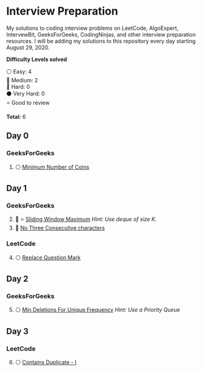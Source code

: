 # Interview Preparation
My solutions to coding interview problems on LeetCode, AlgoExpert, IntervewBit, GeeksForGeeks, CodingNinjas, and other interview preparation resources. I will be adding my solutions to this repository every day starting August 29, 2020.

__Difficulty Levels solved__
 
 :white_circle: Easy: 4  
 :large_blue_circle: Medium: 2  
 :red_circle: Hard: 0  
 :black_circle: Very Hard: 0  
 :star: Good to review

 __Total:__ 6

 <!-- Template for each day

 ## Day 1: September 15, 2019
__Focus for today:__ Heaps/Priority Queues

#### LeetCode
* :white_circle: [5-longest-palindromic-substring.cpp](LeetCode/Arrays/deque.cpp)

#### AlgoExpert
* :white_circle: [bubble-sort.cpp](AlgoExpert/dp/min_no_of_coins.cpp)

 -->

## Day 0

### GeeksForGeeks
1. :white_circle: [Minimum Number of Coins](Practice/dp/min_no_of_coins.cpp)

<!-- --------------------------------------------------------------------------------------------------------------------- -->
## Day 1

### GeeksForGeeks
2. :large_blue_circle: :star: [Sliding Window Maximum](Practice/Array/sliding_window_maximum.cpp) _Hint: Use deque of size K._
3. :large_blue_circle: [No Three Consecutive characters](Practice/Strings/three_consecutive_string.cpp)

### LeetCode
4. :white_circle: [Replace Question Mark](Leetcode/Strings/replace_question_mark.cpp)

<!-- --------------------------------------------------------------------------------------------------------------------- -->
## Day 2

### GeeksForGeeks
5. :white_circle: [Min Deletions For Unique Frequency](Practice/Strings/min_deletions_unique_freq.cpp) _Hint: Use a Priority Queue_

<!-- --------------------------------------------------------------------------------------------------------------------- -->
## Day 3

### LeetCode
6. :white_circle: [Contains Duplicate - I](leetcode/Arrays/contains_duplicate_1.cpp)


